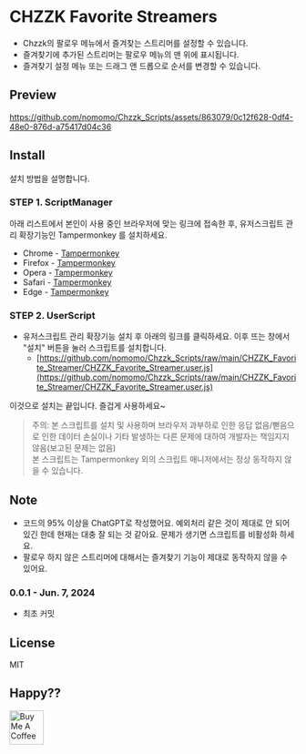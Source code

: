 # CHZZK Favorite Streamers

- Chzzk의 팔로우 메뉴에서 즐겨찾는 스트리머를 설정할 수 있습니다.
- 즐겨찾기에 추가된 스트리머는 팔로우 메뉴의 맨 위에 표시됩니다.
- 즐겨찾기 설정 메뉴 또는 드래그 앤 드롭으로 순서를 변경할 수 있습니다.

## Preview

https://github.com/nomomo/Chzzk_Scripts/assets/863079/0c12f628-0df4-48e0-876d-a75417d04c36

## Install

설치 방법을 설명합니다.

### STEP 1. ScriptManager

아래 리스트에서 본인이 사용 중인 브라우저에 맞는 링크에 접속한 후, 유저스크립트 관리 확장기능인 Tampermonkey 를 설치하세요.

- Chrome - [Tampermonkey](https://chrome.google.com/webstore/detail/tampermonkey/dhdgffkkebhmkfjojejmpbldmpobfkfo)
- Firefox - [Tampermonkey](https://addons.mozilla.org/ko/firefox/addon/tampermonkey/)
- Opera - [Tampermonkey](https://addons.opera.com/extensions/details/tampermonkey-beta/)
- Safari - [Tampermonkey](https://safari.tampermonkey.net/tampermonkey.safariextz)
- Edge - [Tampermonkey](https://microsoftedge.microsoft.com/addons/detail/tampermonkey/iikmkjmpaadaobahmlepeloendndfphd)

### STEP 2. UserScript

- 유저스크립트 관리 확장기능 설치 후 아래의 링크를 클릭하세요. 이후 뜨는 창에서 "설치" 버튼을 눌러 스크립트를 설치합니다.
  - [https://github.com/nomomo/Chzzk_Scripts/raw/main/CHZZK_Favorite_Streamer/CHZZK_Favorite_Streamer.user.js](https://github.com/nomomo/Chzzk_Scripts/raw/main/CHZZK_Favorite_Streamer/CHZZK_Favorite_Streamer.user.js)

이것으로 설치는 끝입니다. 즐겁게 사용하세요~

> 주의: 본 스크립트를 설치 및 사용하며 브라우저 과부하로 인한 응답 없음/뻗음으로 인한 데이터 손실이나 기타 발생하는 다른 문제에 대하여 개발자는 책임지지 않음(보고된 문제는 없음)  
> 본 스크립트는 Tampermonkey 외의 스크립트 매니저에서는 정상 동작하지 않을 수 있습니다.

## Note

- 코드의 95% 이상을 ChatGPT로 작성했어요. 예외처리 같은 것이 제대로 안 되어 있긴 한데 현재는 대충 잘 되는 것 같아요. 문제가 생기면 스크립트를 비활성화 하세요.
- 팔로우 하지 않은 스트리머에 대해서는 즐겨찾기 기능이 제대로 동작하지 않을 수 있어요.

### 0.0.1 - Jun. 7, 2024

- 최초 커밋

## License

MIT

## Happy??

<a href="https://www.buymeacoffee.com/nomomo" target="_blank"><img src="https://cdn.buymeacoffee.com/buttons/default-yellow.png" alt="Buy Me A Coffee" height="60"></a>
